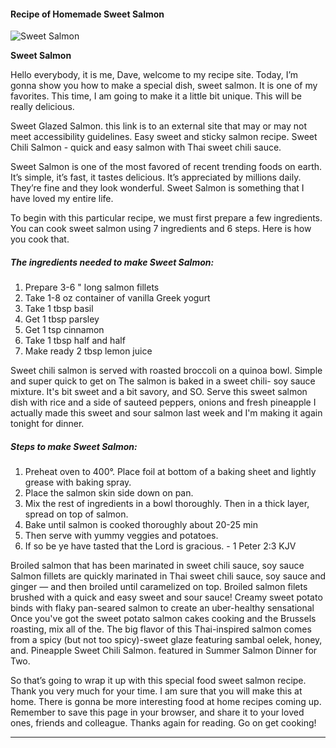             

#### Recipe of Homemade Sweet Salmon

![Sweet Salmon](https://img-global.cpcdn.com/recipes/1485a030b297f52c/751x532cq70/sweet-salmon-recipe-main-photo.jpg)

**Sweet Salmon**

Hello everybody, it is me, Dave, welcome to my recipe site. Today, I’m gonna show you how to make a special dish, sweet salmon. It is one of my favorites. This time, I am going to make it a little bit unique. This will be really delicious.

Sweet Glazed Salmon. this link is to an external site that may or may not meet accessibility guidelines. Easy sweet and sticky salmon recipe. Sweet Chili Salmon - quick and easy salmon with Thai sweet chili sauce.

Sweet Salmon is one of the most favored of recent trending foods on earth. It’s simple, it’s fast, it tastes delicious. It’s appreciated by millions daily. They’re fine and they look wonderful. Sweet Salmon is something that I have loved my entire life.

To begin with this particular recipe, we must first prepare a few ingredients. You can cook sweet salmon using 7 ingredients and 6 steps. Here is how you cook that.

##### The ingredients needed to make Sweet Salmon:

1.  Prepare 3-6 " long salmon fillets
2.  Take 1-8 oz container of vanilla Greek yogurt
3.  Take 1 tbsp basil
4.  Get 1 tbsp parsley
5.  Get 1 tsp cinnamon
6.  Take 1 tbsp half and half
7.  Make ready 2 tbsp lemon juice

Sweet chili salmon is served with roasted broccoli on a quinoa bowl. Simple and super quick to get on The salmon is baked in a sweet chili- soy sauce mixture. It's bit sweet and a bit savory, and SO. Serve this sweet salmon dish with rice and a side of sauteed peppers, onions and fresh pineapple I actually made this sweet and sour salmon last week and I'm making it again tonight for dinner.

##### Steps to make Sweet Salmon:

1.  Preheat oven to 400°. Place foil at bottom of a baking sheet and lightly grease with baking spray.
2.  Place the salmon skin side down on pan.
3.  Mix the rest of ingredients in a bowl thoroughly. Then in a thick layer, spread on top of salmon.
4.  Bake until salmon is cooked thoroughly about 20-25 min
5.  Then serve with yummy veggies and potatoes.
6.  If so be ye have tasted that the Lord is gracious. - 1 Peter 2:3 KJV

Broiled salmon that has been marinated in sweet chili sauce, soy sauce Salmon fillets are quickly marinated in Thai sweet chili sauce, soy sauce and ginger — and then broiled until caramelized on top. Broiled salmon filets brushed with a quick and easy sweet and sour sauce! Creamy sweet potato binds with flaky pan-seared salmon to create an uber-healthy sensational Once you've got the sweet potato salmon cakes cooking and the Brussels roasting, mix all of the. The big flavor of this Thai-inspired salmon comes from a spicy (but not too spicy)-sweet glaze featuring sambal oelek, honey, and. Pineapple Sweet Chili Salmon. featured in Summer Salmon Dinner for Two.

So that’s going to wrap it up with this special food sweet salmon recipe. Thank you very much for your time. I am sure that you will make this at home. There is gonna be more interesting food at home recipes coming up. Remember to save this page in your browser, and share it to your loved ones, friends and colleague. Thanks again for reading. Go on get cooking!

* * *